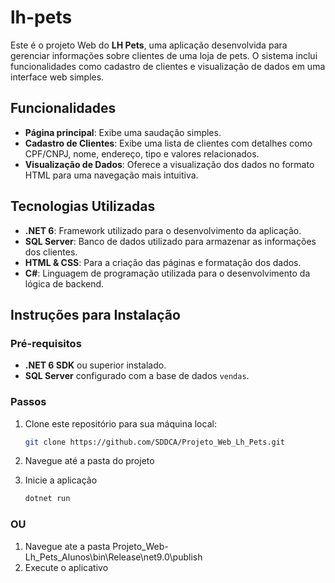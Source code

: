 # lh-pets

Este é o projeto Web do **LH Pets**, uma aplicação desenvolvida para gerenciar informações sobre clientes de uma loja de pets. O sistema inclui funcionalidades como cadastro de clientes e visualização de dados em uma interface web simples.

## Funcionalidades

- **Página principal**: Exibe uma saudação simples.
- **Cadastro de Clientes**: Exibe uma lista de clientes com detalhes como CPF/CNPJ, nome, endereço, tipo e valores relacionados.
- **Visualização de Dados**: Oferece a visualização dos dados no formato HTML para uma navegação mais intuitiva.

## Tecnologias Utilizadas

- **.NET 6**: Framework utilizado para o desenvolvimento da aplicação.
- **SQL Server**: Banco de dados utilizado para armazenar as informações dos clientes.
- **HTML & CSS**: Para a criação das páginas e formatação dos dados.
- **C#**: Linguagem de programação utilizada para o desenvolvimento da lógica de backend.

## Instruções para Instalação

### Pré-requisitos

- **.NET 6 SDK** ou superior instalado.
- **SQL Server** configurado com a base de dados `vendas`.

### Passos

1. Clone este repositório para sua máquina local:

   ```bash
   git clone https://github.com/SDDCA/Projeto_Web_Lh_Pets.git
   
2. Navegue até a pasta do projeto
3. Inicie a aplicação

   ```bash
   dotnet run

### OU

1. Navegue ate a pasta Projeto_Web-Lh_Pets_Alunos\bin\Release\net9.0\publish
2. Execute o aplicativo 
